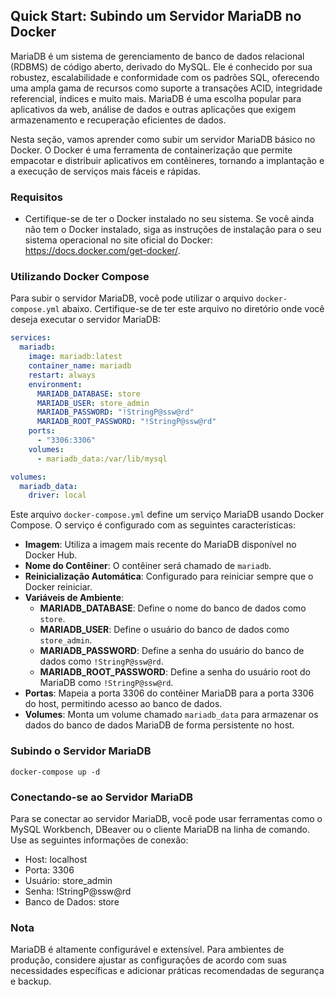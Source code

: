 ## Quick Start: Subindo um Servidor MariaDB no Docker

MariaDB é um sistema de gerenciamento de banco de dados relacional (RDBMS) de código aberto, derivado do MySQL. Ele é conhecido por sua robustez, escalabilidade e conformidade com os padrões SQL, oferecendo uma ampla gama de recursos como suporte a transações ACID, integridade referencial, índices e muito mais. MariaDB é uma escolha popular para aplicativos da web, análise de dados e outras aplicações que exigem armazenamento e recuperação eficientes de dados.

Nesta seção, vamos aprender como subir um servidor MariaDB básico no Docker. O Docker é uma ferramenta de containerização que permite empacotar e distribuir aplicativos em contêineres, tornando a implantação e a execução de serviços mais fáceis e rápidas.

### Requisitos
- Certifique-se de ter o Docker instalado no seu sistema. Se você ainda não tem o Docker instalado, siga as instruções de instalação para o seu sistema operacional no site oficial do Docker: https://docs.docker.com/get-docker/.

### Utilizando Docker Compose
Para subir o servidor MariaDB, você pode utilizar o arquivo `docker-compose.yml` abaixo. Certifique-se de ter este arquivo no diretório onde você deseja executar o servidor MariaDB:

```yaml
services:
  mariadb:
    image: mariadb:latest
    container_name: mariadb
    restart: always
    environment:
      MARIADB_DATABASE: store
      MARIADB_USER: store_admin
      MARIADB_PASSWORD: "!StringP@ssw@rd"
      MARIADB_ROOT_PASSWORD: "!StringP@ssw@rd"
    ports:
      - "3306:3306"
    volumes:
      - mariadb_data:/var/lib/mysql

volumes:
  mariadb_data:
    driver: local
```

Este arquivo `docker-compose.yml` define um serviço MariaDB usando Docker Compose. O serviço é configurado com as seguintes características:

- **Imagem**: Utiliza a imagem mais recente do MariaDB disponível no Docker Hub.
- **Nome do Contêiner**: O contêiner será chamado de `mariadb`.
- **Reinicialização Automática**: Configurado para reiniciar sempre que o Docker reiniciar.
- **Variáveis de Ambiente**:
  - **MARIADB_DATABASE**: Define o nome do banco de dados como `store`.
  - **MARIADB_USER**: Define o usuário do banco de dados como `store_admin`.
  - **MARIADB_PASSWORD**: Define a senha do usuário do banco de dados como `!StringP@ssw@rd`.
  - **MARIADB_ROOT_PASSWORD**: Define a senha do usuário root do MariaDB como `!StringP@ssw@rd`.
- **Portas**: Mapeia a porta 3306 do contêiner MariaDB para a porta 3306 do host, permitindo acesso ao banco de dados.
- **Volumes**: Monta um volume chamado `mariadb_data` para armazenar os dados do banco de dados MariaDB de forma persistente no host.

### Subindo o Servidor MariaDB

```shell
docker-compose up -d
```

### Conectando-se ao Servidor MariaDB

Para se conectar ao servidor MariaDB, você pode usar ferramentas como o MySQL Workbench, DBeaver ou o cliente MariaDB na linha de comando. Use as seguintes informações de conexão:

- Host: localhost
- Porta: 3306
- Usuário: store_admin
- Senha: !StringP@ssw@rd
- Banco de Dados: store

### Nota

MariaDB é altamente configurável e extensível. Para ambientes de produção, considere ajustar as configurações de acordo com suas necessidades específicas e adicionar práticas recomendadas de segurança e backup.